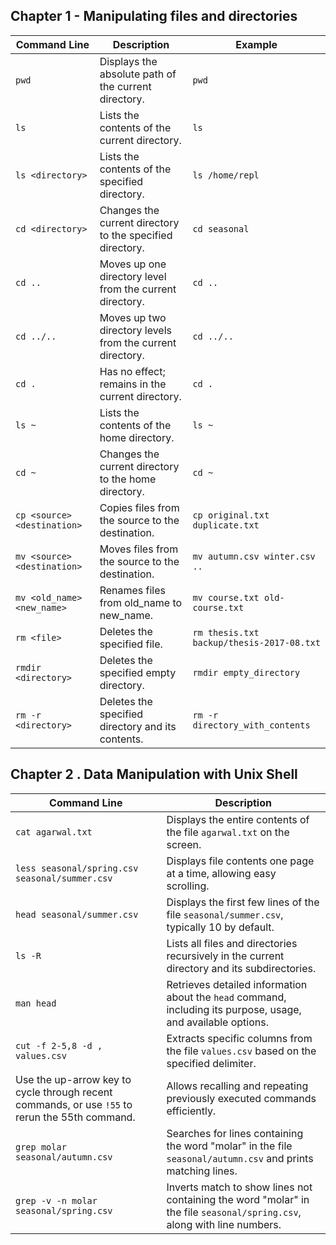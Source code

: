 ## Chapter 1 - Manipulating files and directories

| Command Line  | Description                                       | Example                                             |
|---------------|---------------------------------------------------|-----------------------------------------------------|
| `pwd`         | Displays the absolute path of the current directory. | `pwd`                                               |
| `ls`          | Lists the contents of the current directory.       | `ls`                                                |
| `ls <directory>` | Lists the contents of the specified directory.   | `ls /home/repl`                                     |
| `cd <directory>` | Changes the current directory to the specified directory. | `cd seasonal`                                   |
| `cd ..`       | Moves up one directory level from the current directory. | `cd ..`                                             |
| `cd ../..`    | Moves up two directory levels from the current directory. | `cd ../..`                                          |
| `cd .`        | Has no effect; remains in the current directory.   | `cd .`                                              |
| `ls ~`        | Lists the contents of the home directory.          | `ls ~`                                              |
| `cd ~`        | Changes the current directory to the home directory. | `cd ~`                                              |
| `cp <source> <destination>` | Copies files from the source to the destination. | `cp original.txt duplicate.txt`                   |
| `mv <source> <destination>` | Moves files from the source to the destination.   | `mv autumn.csv winter.csv ..`                      |
| `mv <old_name> <new_name>` | Renames files from old_name to new_name.           | `mv course.txt old-course.txt`                     |
| `rm <file>`   | Deletes the specified file.                       | `rm thesis.txt backup/thesis-2017-08.txt`          |
| `rmdir <directory>` | Deletes the specified empty directory.          | `rmdir empty_directory`                             |
| `rm -r <directory>` | Deletes the specified directory and its contents. | `rm -r directory_with_contents`                     |

## Chapter 2 . Data Manipulation with Unix Shell
| Command Line                       | Description                                                                                                   |
|------------------------------------|---------------------------------------------------------------------------------------------------------------|
| `cat agarwal.txt`                  | Displays the entire contents of the file `agarwal.txt` on the screen.                                        |
| `less seasonal/spring.csv seasonal/summer.csv` | Displays file contents one page at a time, allowing easy scrolling.                                           |
| `head seasonal/summer.csv`        | Displays the first few lines of the file `seasonal/summer.csv`, typically 10 by default.                     |
| `ls -R`                            | Lists all files and directories recursively in the current directory and its subdirectories.                |
| `man head`                         | Retrieves detailed information about the `head` command, including its purpose, usage, and available options.|
| `cut -f 2-5,8 -d , values.csv`     | Extracts specific columns from the file `values.csv` based on the specified delimiter.                        |
| Use the up-arrow key to cycle through recent commands, or use `!55` to rerun the 55th command. | Allows recalling and repeating previously executed commands efficiently.                                      |
| `grep molar seasonal/autumn.csv`  | Searches for lines containing the word "molar" in the file `seasonal/autumn.csv` and prints matching lines.    |
| `grep -v -n molar seasonal/spring.csv` | Inverts match to show lines not containing the word "molar" in the file `seasonal/spring.csv`, along with line numbers. |
